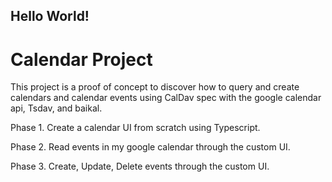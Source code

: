 ## Hello World!

# Calendar Project

This project is a proof of concept to discover how to query and create calendars and calendar events using CalDav spec with the google calendar api, Tsdav, and baikal.

Phase 1. Create a calendar UI from scratch using Typescript.

Phase 2. Read events in my google calendar through the custom UI.

Phase 3. Create, Update, Delete events through the custom UI.
